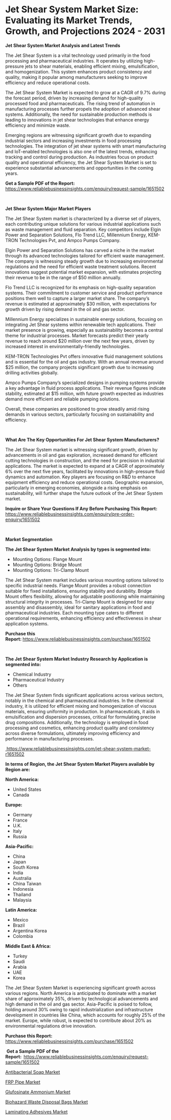 <p><h1>Jet Shear System Market Size: Evaluating its Market Trends, Growth, and Projections 2024 - 2031</h1></p><p><strong>Jet Shear System Market Analysis and Latest Trends</strong></p>
<p><p>The Jet Shear System is a vital technology used primarily in the food processing and pharmaceutical industries. It operates by utilizing high-pressure jets to shear materials, enabling efficient mixing, emulsification, and homogenization. This system enhances product consistency and quality, making it popular among manufacturers seeking to improve efficiency and reduce operational costs.</p><p>The Jet Shear System Market is expected to grow at a CAGR of 9.7% during the forecast period, driven by increasing demand for high-quality processed food and pharmaceuticals. The rising trend of automation in manufacturing processes further propels the adoption of advanced shear systems. Additionally, the need for sustainable production methods is leading to innovations in jet shear technologies that enhance energy efficiency and minimize waste.</p><p>Emerging regions are witnessing significant growth due to expanding industrial sectors and increasing investments in food processing technologies. The integration of jet shear systems with smart manufacturing and IoT-enabled technologies is also one of the latest trends, enhancing tracking and control during production. As industries focus on product quality and operational efficiency, the Jet Shear System Market is set to experience substantial advancements and opportunities in the coming years.</p></p>
<p><strong>Get a Sample PDF of the Report:&nbsp;</strong> <a href="https://www.reliablebusinessinsights.com/enquiry/request-sample/1651502?utm_campaign=1399&utm_medium=2&utm_source=Github&utm_content=ia&utm_term=26092024&utm_id=jet-shear-system">https://www.reliablebusinessinsights.com/enquiry/request-sample/1651502</a></p>
<p>&nbsp;</p>
<p><strong>Jet Shear System Major Market Players</strong></p>
<p><p>The Jet Shear System market is characterized by a diverse set of players, each contributing unique solutions for various industrial applications such as waste management and fluid separation. Key competitors include Elgin Power and Separation Solutions, Flo Trend LLC, Millennium Energy, KEM-TRON Technologies Pvt, and Ampco Pumps Company.</p><p>Elgin Power and Separation Solutions has carved a niche in the market through its advanced technologies tailored for efficient waste management. The company is witnessing steady growth due to increasing environmental regulations and the need for efficient waste treatment solutions. Recent innovations suggest potential market expansion, with estimates projecting their revenue to be in the range of $50 million annually.</p><p>Flo Trend LLC is recognized for its emphasis on high-quality separation systems. Their commitment to customer service and product performance positions them well to capture a larger market share. The company’s revenue is estimated at approximately $30 million, with expectations for growth driven by rising demand in the oil and gas sector.</p><p>Millennium Energy specializes in sustainable energy solutions, focusing on integrating Jet Shear systems within renewable tech applications. Their market presence is growing, especially as sustainability becomes a central theme for industrial processes. Market forecasts predict their yearly revenue to reach around $20 million over the next few years, driven by increased interest in environmentally-friendly technologies.</p><p>KEM-TRON Technologies Pvt offers innovative fluid management solutions and is essential for the oil and gas industry. With an annual revenue around $25 million, the company projects significant growth due to increasing drilling activities globally.</p><p>Ampco Pumps Company’s specialized designs in pumping systems provide a key advantage in fluid process applications. Their revenue figures indicate stability, estimated at $15 million, with future growth expected as industries demand more efficient and reliable pumping solutions. </p><p>Overall, these companies are positioned to grow steadily amid rising demands in various sectors, particularly focusing on sustainability and efficiency.</p></p>
<p>&nbsp;</p>
<p><strong>What Are The Key Opportunities For Jet Shear System Manufacturers?</strong></p>
<p><p>The Jet Shear System market is witnessing significant growth, driven by advancements in oil and gas exploration, increased demand for efficient cutting technologies in construction, and the need for precision in industrial applications. The market is expected to expand at a CAGR of approximately 6% over the next five years, facilitated by innovations in high-pressure fluid dynamics and automation. Key players are focusing on R&D to enhance equipment efficiency and reduce operational costs. Geographic expansion, particularly in emerging economies, alongside a rising emphasis on sustainability, will further shape the future outlook of the Jet Shear System market.</p></p>
<p><strong>Inquire or Share Your Questions If Any Before Purchasing This Report:</strong> <a href="https://www.reliablebusinessinsights.com/enquiry/pre-order-enquiry/1651502?utm_campaign=1399&utm_medium=2&utm_source=Github&utm_content=ia&utm_term=26092024&utm_id=jet-shear-system">https://www.reliablebusinessinsights.com/enquiry/pre-order-enquiry/1651502</a></p>
<p>&nbsp;</p>
<p><strong>Market Segmentation</strong></p>
<p><strong>The Jet Shear System Market Analysis by types is segmented into:</strong></p>
<p><ul><li>Mounting Options: Flange Mount</li><li>Mounting Options: Bridge Mount</li><li>Mounting Options: Tri-Clamp Mount</li></ul></p>
<p><p>The Jet Shear System market includes various mounting options tailored to specific industrial needs. Flange Mount provides a robust connection suitable for fixed installations, ensuring stability and durability. Bridge Mount offers flexibility, allowing for adjustable positioning while maintaining structural integrity in processes. Tri-Clamp Mount is designed for easy assembly and disassembly, ideal for sanitary applications in food and pharmaceutical industries. Each mounting type caters to different operational requirements, enhancing efficiency and effectiveness in shear application systems.</p></p>
<p><strong>Purchase this Report:&nbsp;</strong><a href="https://www.reliablebusinessinsights.com/purchase/1651502?utm_campaign=1399&utm_medium=2&utm_source=Github&utm_content=ia&utm_term=26092024&utm_id=jet-shear-system">https://www.reliablebusinessinsights.com/purchase/1651502</a></p>
<p>&nbsp;</p>
<p><strong>The Jet Shear System Market Industry Research by Application is segmented into:</strong></p>
<p><ul><li>Chemical Industry</li><li>Pharmaceutical Industry</li><li>Others</li></ul></p>
<p><p>The Jet Shear System finds significant applications across various sectors, notably in the chemical and pharmaceutical industries. In the chemical industry, it is utilized for efficient mixing and homogenization of viscous materials, ensuring uniformity in production. In pharmaceuticals, it aids in emulsification and dispersion processes, critical for formulating precise drug compositions. Additionally, the technology is employed in food processing and cosmetics, enhancing product quality and consistency across diverse formulations, ultimately improving efficiency and performance in manufacturing processes.</p></p>
<p><a href="https://www.reliablebusinessinsights.com/jet-shear-system-market-r1651502?utm_campaign=1399&utm_medium=2&utm_source=Github&utm_content=ia&utm_term=26092024&utm_id=jet-shear-system">&nbsp;https://www.reliablebusinessinsights.com/jet-shear-system-market-r1651502</a></p>
<p><strong>In terms of Region, the Jet Shear System Market Players available by Region are:</strong></p>
<p>
    <p> <strong> North America: </strong>
        <ul>
            <li>United States</li>
            <li>Canada</li>
        </ul>
        </p> 
    <p> <strong> Europe: </strong>
        <ul>
            <li>Germany</li>
            <li>France</li>
            <li>U.K.</li>
            <li>Italy</li>
            <li>Russia</li>
        </ul>
        </p> 
    <p> <strong> Asia-Pacific: </strong>
        <ul>
            <li>China</li>
            <li>Japan</li>
            <li>South Korea</li>
            <li>India</li>
            <li>Australia</li>
            <li>China Taiwan</li>
            <li>Indonesia</li>
            <li>Thailand</li>
            <li>Malaysia</li>
        </ul>
        </p> 
    <p> <strong> Latin America: </strong>
        <ul>
            <li>Mexico</li>
            <li>Brazil</li>
            <li>Argentina Korea</li>
            <li>Colombia</li>
        </ul>
        </p> 
    <p> <strong> Middle East & Africa: </strong>
        <ul>
            <li>Turkey</li>
            <li>Saudi</li>
            <li>Arabia</li>
            <li>UAE</li>
            <li>Korea</li>
        </ul>
    </p>
    </p>
<p><p>The Jet Shear System Market is experiencing significant growth across various regions. North America is anticipated to dominate with a market share of approximately 35%, driven by technological advancements and high demand in the oil and gas sector. Asia-Pacific is poised to follow, holding around 30% owing to rapid industrialization and infrastructure development in countries like China, which accounts for roughly 25% of the market. Europe, while robust, is expected to contribute about 20% as environmental regulations drive innovation.</p></p>
<p><strong>Purchase this Report: </strong><a href="https://www.reliablebusinessinsights.com/purchase/1651502?utm_campaign=1399&utm_medium=2&utm_source=Github&utm_content=ia&utm_term=26092024&utm_id=jet-shear-system">https://www.reliablebusinessinsights.com/purchase/1651502</a></p>
<p>&nbsp;<strong>Get a Sample PDF of the Report:&nbsp;&nbsp;</strong><a href="https://www.reliablebusinessinsights.com/enquiry/request-sample/1651502?utm_campaign=1399&utm_medium=2&utm_source=Github&utm_content=ia&utm_term=26092024&utm_id=jet-shear-system">https://www.reliablebusinessinsights.com/enquiry/request-sample/1651502</a></p>
<p><strong></strong></p>
<p><p><a href="https://issuu.com/reportprime-2/docs/antibacterial-soap-market-size-2030_155d4211c7e5f9?utm_campaign=1399&utm_medium=2&utm_source=Github&utm_content=ia&utm_term=26092024&utm_id=jet-shear-system">Antibacterial Soap Market</a></p><p><a href="https://www.linkedin.com/pulse/how-frp-pipe-market-evolved-key-trends-regional-dynamics-period-yp6nc?utm_campaign=1399&utm_medium=2&utm_source=Github&utm_content=ia&utm_term=26092024&utm_id=jet-shear-system">FRP Pipe Market</a></p><p><a href="https://www.linkedin.com/pulse/driving-factors-behind-glufosinate-ammonium-market-trends-h4wpf?utm_campaign=1399&utm_medium=2&utm_source=Github&utm_content=ia&utm_term=26092024&utm_id=jet-shear-system">Glufosinate Ammonium Market</a></p><p><a href="https://issuu.com/reportprime-2/docs/biohazard-waste-disposal-bags-marke_181a20f49413f7?utm_campaign=1399&utm_medium=2&utm_source=Github&utm_content=ia&utm_term=26092024&utm_id=jet-shear-system">Biohazard Waste Disposal Bags Market</a></p><p><a href="https://www.linkedin.com/pulse/what-factors-influence-laminating-adhesives-market-coming-years-mmnvc?utm_campaign=1399&utm_medium=2&utm_source=Github&utm_content=ia&utm_term=26092024&utm_id=jet-shear-system">Laminating Adhesives Market</a></p></p>